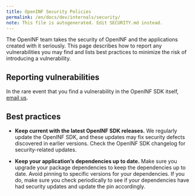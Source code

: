```yaml
---
title: OpenINF Security Policies
permalink: /en/docs/dev/internals/security/
note: This file is autogenerated. Edit SECURITY.md instead.
---
```


The OpenINF team takes the security of OpenINF and the applications created with
it seriously. This page describes how to report any vulnerabilities you may find
and lists best practices to minimize the risk of introducing a vulnerability.

## Reporting vulnerabilities

In the rare event that you find a vulnerability in the OpenINF SDK itself,
[email us](mailto:code@open.inf.is).

## Best practices

- **Keep current with the latest OpenINF SDK releases.** We regularly update the
  OpenINF SDK, and these updates may fix security defects discovered in earlier
  versions. Check the OpenINF SDK changelog for security-related updates.

- **Keep your application’s dependencies up to date.** Make sure you upgrade
  your package dependencies to keep the dependencies up to date. Avoid pinning
  to specific versions for your dependencies. If you do, make sure you check
  periodically to see if your dependencies have had security updates and update
  the pin accordingly.
